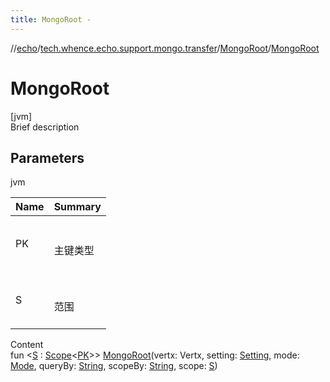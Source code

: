 ```yaml
---
title: MongoRoot -
---
```

//[echo](../../index.md)/[tech.whence.echo.support.mongo.transfer](../index.md)/[MongoRoot](index.md)/[MongoRoot](-mongo-root.md)



# MongoRoot  
[jvm]  
Brief description  


## Parameters  
  
jvm  
  
|  Name|  Summary| 
|---|---|
| PK| <br><br>主键类型<br><br>
| S| <br><br>范围<br><br>
  
  
Content  
fun <[S](index.md) : [Scope](../../tech.whence.echo.dal.transfer.scope/-scope/index.md)<[PK](index.md)>> [MongoRoot](-mongo-root.md)(vertx: Vertx, setting: [Setting](../../tech.whence.echo.dal.transfer.project/-setting/index.md), mode: [Mode](../../tech.whence.echo.dal.transfer/-mode/index.md), queryBy: [String](https://kotlinlang.org/api/latest/jvm/stdlib/kotlin/-string/index.html), scopeBy: [String](https://kotlinlang.org/api/latest/jvm/stdlib/kotlin/-string/index.html), scope: [S](index.md))  



